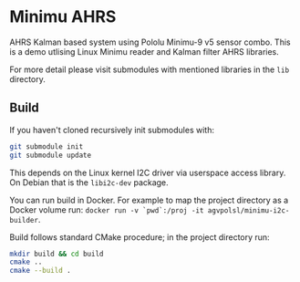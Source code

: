 # Minimu AHRS

AHRS Kalman based system using Pololu Minimu-9 v5 sensor combo.
This is a demo utlising Linux Minimu reader and Kalman filter AHRS libraries.

For more detail please visit submodules with mentioned libraries in the `lib`
directory.

## Build

If you haven't cloned recursively init submodules with:

```sh
git submodule init
git submodule update
```

This depends on the Linux kernel I2C driver via userspace access library.
On Debian that is the `libi2c-dev` package.

You can run build in Docker.
For example to map the project directory as a Docker volume run:
```docker run -v `pwd`:/proj -it agvpolsl/minimu-i2c-builder```.

Build follows standard CMake procedure; in the project directory run:

```sh
mkdir build && cd build
cmake ..
cmake --build .
```
